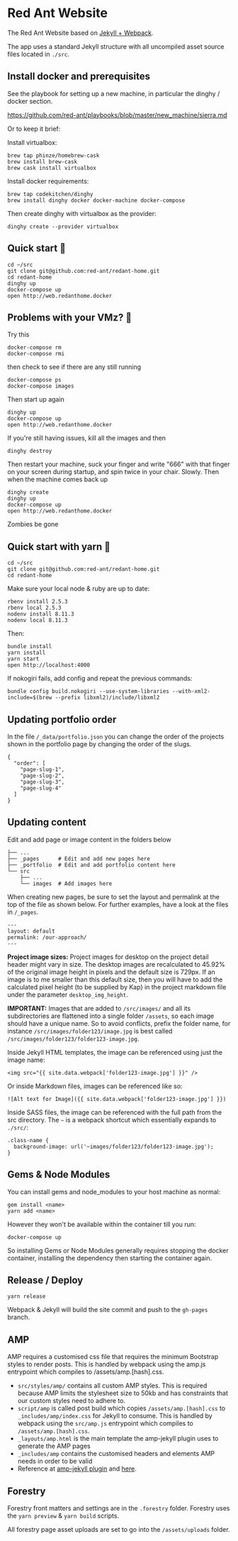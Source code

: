 # Red Ant Website

The Red Ant Website based on [Jekyll + Webpack](https://github.com/red-ant/jekyll-webpack).

The app uses a standard Jekyll structure with all uncompiled asset source files
located in `./src`.

## Install docker and prerequisites

See the playbook for setting up a new machine, in particular the dinghy / docker section.

<https://github.com/red-ant/playbooks/blob/master/new_machine/sierra.md>

Or to keep it brief:

Install virtualbox:
```
brew tap phinze/homebrew-cask
brew install brew-cask
brew cask install virtualbox
```

Install docker requirements:
```
brew tap codekitchen/dinghy
brew install dinghy docker docker-machine docker-compose
```

Then create dinghy with virtualbox as the provider:
```
dinghy create --provider virtualbox
```

## Quick start :runner:

```
cd ~/src
git clone git@github.com:red-ant/redant-home.git
cd redant-home
dinghy up
docker-compose up
open http://web.redanthome.docker
```


## Problems with your VMz? 🧟

Try this

```
docker-compose rm
docker-compose rmi
```
then check to see if there are any still running

```
docker-compose ps
docker-compose images
```

Then start up again
```
dinghy up
docker-compose up
open http://web.redanthome.docker
```

If you're still having issues, kill all the images and then
```
dinghy destroy
```
Then restart your machine, suck your finger and write "666" with that finger on your screen during startup, and spin twice in your chair. Slowly. Then when the machine comes back up
```
dinghy create
dinghy up
docker-compose up
open http://web.redanthome.docker
```

Zombies be gone

## Quick start with yarn :runner:

```
cd ~/src
git clone git@github.com:red-ant/redant-home.git
cd redant-home
```

Make sure your local node & ruby are up to date:

```
rbenv install 2.5.3
rbenv local 2.5.3
nodenv install 8.11.3
nodenv local 8.11.3
```

Then:

```
bundle install
yarn install
yarn start
open http://localhost:4000
```


If nokogiri fails, add config and repeat the previous commands:

```
bundle config build.nokogiri --use-system-libraries --with-xml2-include=$(brew --prefix libxml2)/include/libxml2
```

## Updating portfolio order

In the file `/_data/portfolio.json` you can change the order of the projects shown in the portfolio page by changing the order of the slugs.

```
{
  "order": [
    "page-slug-1",
    "page-slug-2",
    "page-slug-3",
    "page-slug-4"
  ]
}
```

## Updating content

Edit and add page or image content in the folders below

```
├── ...
├── _pages      # Edit and add new pages here
├── _portfolio  # Edit and add portfolio content here
└── src
    ├── ...
    └── images  # Add images here
```

When creating new pages, be sure to set the layout and permalink at the top of the file as shown below. For further examples, have a look at the files in `/_pages`.

```
---
layout: default
permalink: /our-approach/
---
```

**Project image sizes:** Project images for desktop on the project detail header might vary in size. The desktop images are recalculated to 45.92% of the original image height in pixels and the default size is 729px. If an image is to me smaller than this default size, then you will have to add the calculated pixel height (to be supplied by Kap) in the project markdown file under the parameter `desktop_img_height`.

**IMPORTANT:** Images that are added to `/src/images/` and all its subdirectories are flattened into a single folder `/assets`, so each image should have a unique name. So to avoid conflicts, prefix the folder name, for instance `/src/images/folder123/image.jpg` is best called `/src/images/folder123/folder123-image.jpg`.

Inside Jekyll HTML templates, the image can be referenced using just the image name:

```
<img src="{{ site.data.webpack['folder123-image.jpg'] }}" />
```

Or inside Markdown files, images can be referenced like so:

```
![Alt text for Image]({{ site.data.webpack['folder123-image.jpg'] }})
```

Inside SASS files, the image can be referenced with the full path from the src
directory. The `~` is a webpack shortcut which essentially expands to `./src/`:

```
.class-name {
  background-image: url('~images/folder123/folder123-image.jpg');
}
```

## Gems & Node Modules

You can install gems and node_modules to your host machine as normal:
```
gem install <name>
yarn add <name>
```

However they won't be available within the container till you run:
```
docker-compose up
```

So installing Gems or Node Modules generally requires stopping the docker
container, installing the dependency then starting the container again.

## Release / Deploy

```
yarn release
```

Webpack & Jekyll will build the site commit and push to the `gh-pages` branch.

## AMP

AMP requires a customised css file that requires the minimum Bootstrap styles to render posts. This is handled by webpack using the amp.js entrypoint which compiles to /assets/amp.[hash].css.

- `src/styles/amp/` contains all custom AMP styles. This is required because AMP limits the stylesheet size to 50kb and has constraints that our custom styles need to adhere to.
- `script/amp` is called post build which copies `/assets/amp.[hash].css` to `_includes/amp/index.css` for Jekyll to consume. This is handled by webpack using the `src/amp.js` entrypoint which compiles to `/assets/amp.[hash].css`.
- `_layouts/amp.html` is the main template the amp-jekyll plugin uses to generate the AMP pages
- `_includes/amp` contains the customised headers and elements AMP needs in order to be valid
- Reference at [amp-jekyll plugin](https://github.com/juusaw/amp-jekyll) and [here](https://nbsoftsolutions.com/blog/creating-a-parallel-amp-site-with-jekyll).

## Forestry

Forestry front matters and settings are in the `.forestry` folder.
Forestry uses the `yarn preview` & `yarn build` scripts.

All forestry page asset uploads are set to go into the `/assets/uploads` folder.
